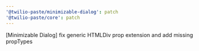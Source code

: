 ```yaml
---
'@twilio-paste/minimizable-dialog': patch
'@twilio-paste/core': patch
---
```


[Minimizable Dialog] fix generic HTMLDiv prop extension and add missing propTypes
